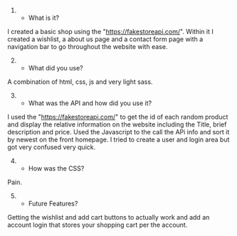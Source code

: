 1. - What is it?
  
I created a basic shop using the "https://fakestoreapi.com/". Within it I created a wishlist, a about us page and a contact form page with a navigation
bar to go throughout the website with ease.

2. - What did you use?

A combination of html, css, js and very light sass.

3. - What was the API and how did you use it?

I used the "https://fakestoreapi.com/" to get the id of each random product and display the relative information on the website including the Title, brief description and price. Used the Javascript to the call the APi info and sort it by newest on the front homepage. I tried to create a user and login area but got very confused very quick.

4. - How was the CSS?

Pain.

5. - Future Features?

Getting the wishlist and add cart buttons to actually work and add an account login that stores your shopping cart per the account.
